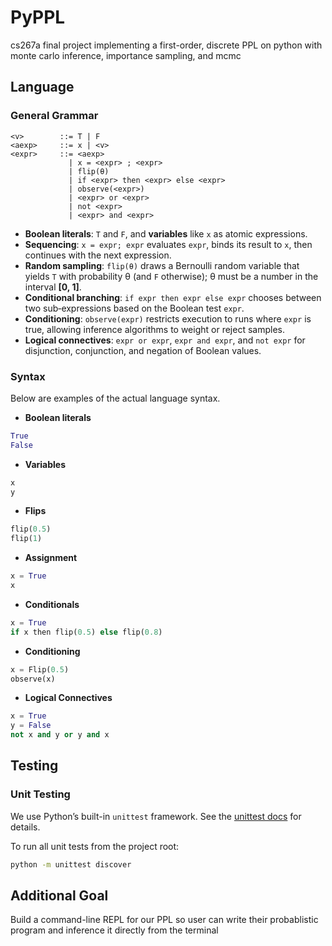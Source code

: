 # PyPPL
cs267a final project implementing a first-order, discrete PPL on python with monte carlo inference, importance sampling, and mcmc

## Language 
### General Grammar
```bnf
<v>        ::= T | F
<aexp>     ::= x | <v>
<expr>     ::= <aexp>
             | x = <expr> ; <expr>
             | flip(θ)
             | if <expr> then <expr> else <expr>
             | observe(<expr>)
             | <expr> or <expr>
             | not <expr>
             | <expr> and <expr>
```
- **Boolean literals**: `T` and `F`, and **variables** like `x` as atomic expressions.  
- **Sequencing**: `x = expr; expr` evaluates `expr`, binds its result to `x`, then continues with the next expression.  
- **Random sampling**: `flip(θ)` draws a Bernoulli random variable that yields `T` with probability θ (and `F` otherwise); θ must be a number in the interval **[0, 1]**.  
- **Conditional branching**: `if expr then expr else expr` chooses between two sub‐expressions based on the Boolean test `expr`.  
- **Conditioning**: `observe(expr)` restricts execution to runs where `expr` is true, allowing inference algorithms to weight or reject samples.  
- **Logical connectives**: `expr or expr`, `expr and expr`, and `not expr` for disjunction, conjunction, and negation of Boolean values.  

### Syntax
Below are examples of the actual language syntax.
- **Boolean literals**  
 ```python 
True 
False
 ```

- **Variables** 
```python 
x 
y 
```

- **Flips** 
```python
flip(0.5)
flip(1)
```

- **Assignment** 
```python 
x = True 
x
```

- **Conditionals** 
```python
x = True 
if x then flip(0.5) else flip(0.8)
```

- **Conditioning** 
```python
x = Flip(0.5)
observe(x)
```

- **Logical Connectives** 
```python 
x = True
y = False
not x and y or y and x
```

## Testing 

### Unit Testing 
We use Python’s built-in `unittest` framework. See the [unittest docs](https://docs.python.org/3/library/unittest.html) for details.

To run all unit tests from the project root:

```bash
python -m unittest discover
```

## Additional Goal
Build a command-line REPL for our PPL so user can write their probablistic program and inference it directly from the terminal 